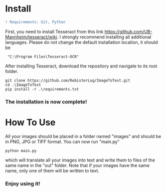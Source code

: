 # Install

```diff
! Requirements: Git, Python
```

First, you need to install Tesseract from this link https://github.com/UB-Mannheim/tesseract/wiki.
I strongly recommend installing all additional languages.
Please do not change the default installation location,
it should be

```
 "C:\Program Files\Tesseract-OCR"
```

After installing Tesseract, download the repository and navigate to its root folder.

```shell
git clone https://github.com/RebisterLog/ImageToText.git
cd .\ImageToText 
pip install -r .\requirements.txt
```

<h3>The installation is now complete!</h3>


# How To Use

All your images should be placed in a folder named "images" and should be in PNG, JPG or TIFF format. You can now run "main.py"

```shell
python main.py
```

which will translate all your images into text and write them to files of the same name in the "out" folder. Note that if your images have the same name, only one of them will be written to text.

<h3>Enjoy using it!</h3>
